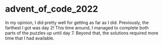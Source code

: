 # advent_of_code_2022

In my opinion, I did pretty well for getting as far as I did. Previously, the farthest I got was day 2! This time around, I managed to complete both parts of the puzzles up until day 7. Beyond that, the solutions required more time that I had available.
